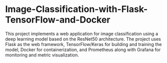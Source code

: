 # Image-Classification-with-Flask-TensorFlow-and-Docker
This project implements a web application for image classification using a deep learning model based on the ResNet50 architecture. The project uses Flask as the web framework, TensorFlow/Keras for building and training the model, Docker for containerization, and Prometheus along with Grafana for monitoring and metric visualization.
